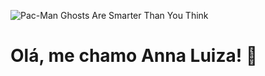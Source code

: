 
![Pac-Man Ghosts Are Smarter Than You Think](https://github.com/user-attachments/assets/dcf80d88-7b41-4587-84a1-dd34382fc26a)

###

# Olá, me chamo Anna Luiza! 👋
